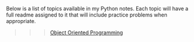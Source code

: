 Below is a list of topics available in my Python notes. Each topic will have a full readme assigned to it that will include practice problems when appropriate.

>>>[Object Oriented Programming](https://github.com/AmeliaMaier/Dev_Notes/blob/master/OOP_Python.md) 
